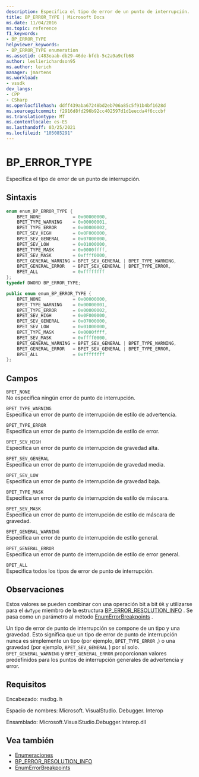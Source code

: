 ```yaml
---
description: Especifica el tipo de error de un punto de interrupción.
title: BP_ERROR_TYPE | Microsoft Docs
ms.date: 11/04/2016
ms.topic: reference
f1_keywords:
- BP_ERROR_TYPE
helpviewer_keywords:
- BP_ERROR_TYPE enumeration
ms.assetid: c483eaab-db29-46de-bfdb-5c2a9a9cfb68
author: leslierichardson95
ms.author: lerich
manager: jmartens
ms.workload:
- vssdk
dev_langs:
- CPP
- CSharp
ms.openlocfilehash: ddff439aba67248bd2eb706a85c5f91b4bf1628d
ms.sourcegitcommit: f2916d8fd296b92cc402597d1d1eecda4f6cccbf
ms.translationtype: MT
ms.contentlocale: es-ES
ms.lasthandoff: 03/25/2021
ms.locfileid: "105085291"
---
```

# <a name="bp_error_type"></a>BP_ERROR_TYPE
Especifica el tipo de error de un punto de interrupción.

## <a name="syntax"></a>Sintaxis

```cpp
enum enum_BP_ERROR_TYPE {
    BPET_NONE            = 0x00000000,
    BPET_TYPE_WARNING    = 0x00000001,
    BPET_TYPE_ERROR      = 0x00000002,
    BPET_SEV_HIGH        = 0x0F000000,
    BPET_SEV_GENERAL     = 0x07000000,
    BPET_SEV_LOW         = 0x01000000,
    BPET_TYPE_MASK       = 0x0000ffff,
    BPET_SEV_MASK        = 0xffff0000,
    BPET_GENERAL_WARNING = BPET_SEV_GENERAL | BPET_TYPE_WARNING,
    BPET_GENERAL_ERROR   = BPET_SEV_GENERAL | BPET_TYPE_ERROR,
    BPET_ALL             = 0xffffffff
};
typedef DWORD BP_ERROR_TYPE;
```

```csharp
public enum enum_BP_ERROR_TYPE {
    BPET_NONE            = 0x00000000,
    BPET_TYPE_WARNING    = 0x00000001,
    BPET_TYPE_ERROR      = 0x00000002,
    BPET_SEV_HIGH        = 0x0F000000,
    BPET_SEV_GENERAL     = 0x07000000,
    BPET_SEV_LOW         = 0x01000000,
    BPET_TYPE_MASK       = 0x0000ffff,
    BPET_SEV_MASK        = 0xffff0000,
    BPET_GENERAL_WARNING = BPET_SEV_GENERAL | BPET_TYPE_WARNING,
    BPET_GENERAL_ERROR   = BPET_SEV_GENERAL | BPET_TYPE_ERROR,
    BPET_ALL             = 0xffffffff
};
```

## <a name="fields"></a>Campos
`BPET_NONE`\
No especifica ningún error de punto de interrupción.

`BPET_TYPE_WARNING`\
Especifica un error de punto de interrupción de estilo de advertencia.

`BPET_TYPE_ERROR`\
Especifica un error de punto de interrupción de estilo de error.

`BPET_SEV_HIGH`\
Especifica un error de punto de interrupción de gravedad alta.

`BPET_SEV_GENERAL`\
Especifica un error de punto de interrupción de gravedad media.

`BPET_SEV_LOW`\
Especifica un error de punto de interrupción de gravedad baja.

`BPET_TYPE_MASK`\
Especifica un error de punto de interrupción de estilo de máscara.

`BPET_SEV_MASK`\
Especifica un error de punto de interrupción de estilo de máscara de gravedad.

`BPET_GENERAL_WARNING`\
Especifica un error de punto de interrupción de estilo general.

`BPET_GENERAL_ERROR`\
Especifica un error de punto de interrupción de estilo de error general.

`BPET_ALL`\
Especifica todos los tipos de error de punto de interrupción.

## <a name="remarks"></a>Observaciones
Estos valores se pueden combinar con una operación bit a bit `OR` y utilizarse para el `dwType` miembro de la estructura [BP_ERROR_RESOLUTION_INFO](../../../extensibility/debugger/reference/bp-error-resolution-info.md) . Se pasa como un parámetro al método [EnumErrorBreakpoints](../../../extensibility/debugger/reference/idebugpendingbreakpoint2-enumerrorbreakpoints.md) .

Un tipo de error de punto de interrupción se compone de un tipo y una gravedad. Esto significa que un tipo de error de punto de interrupción nunca es simplemente un tipo (por ejemplo, `BPET_TYPE_ERROR` ,) o una gravedad (por ejemplo, `BPET_SEV_GENERAL` ) por sí solo. `BPET_GENERAL_WARNING` y `BPET_GENERAL_ERROR` proporcionan valores predefinidos para los puntos de interrupción generales de advertencia y error.

## <a name="requirements"></a>Requisitos
Encabezado: msdbg. h

Espacio de nombres: Microsoft. VisualStudio. Debugger. Interop

Ensamblado: Microsoft.VisualStudio.Debugger.Interop.dll

## <a name="see-also"></a>Vea también
- [Enumeraciones](../../../extensibility/debugger/reference/enumerations-visual-studio-debugging.md)
- [BP_ERROR_RESOLUTION_INFO](../../../extensibility/debugger/reference/bp-error-resolution-info.md)
- [EnumErrorBreakpoints](../../../extensibility/debugger/reference/idebugpendingbreakpoint2-enumerrorbreakpoints.md)

